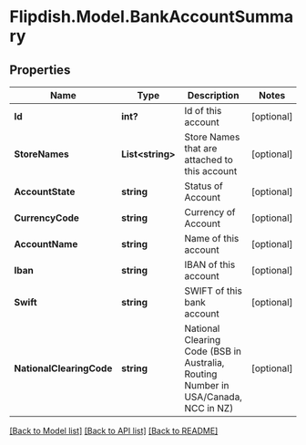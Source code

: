 # Flipdish.Model.BankAccountSummary
## Properties

Name | Type | Description | Notes
------------ | ------------- | ------------- | -------------
**Id** | **int?** | Id of this account | [optional] 
**StoreNames** | **List&lt;string&gt;** | Store Names that are attached to this account | [optional] 
**AccountState** | **string** | Status of Account | [optional] 
**CurrencyCode** | **string** | Currency of Account | [optional] 
**AccountName** | **string** | Name of this account | [optional] 
**Iban** | **string** | IBAN of this account | [optional] 
**Swift** | **string** | SWIFT of this bank account | [optional] 
**NationalClearingCode** | **string** | National Clearing Code (BSB in Australia, Routing Number in USA/Canada, NCC in NZ) | [optional] 

[[Back to Model list]](../README.md#documentation-for-models) [[Back to API list]](../README.md#documentation-for-api-endpoints) [[Back to README]](../README.md)

